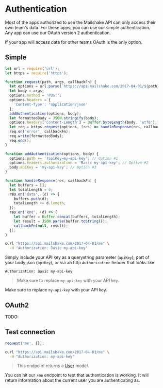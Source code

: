 # Authentication

Most of the apps authorized to use the Mailshake API can only access their own team's data. For these apps, you can use our simple authentication. Any app can use our OAuth version 2 authentication.

<aside class="notice">If your app will access data for other teams OAuth is the only option.</aside>

## Simple

```javascript
let url = require('url');
let https = require('https');

function request(path, args, callbackFn) {
  let options = url.parse(`https://api.mailshake.com/2017-04-01/${path}`);
  let body = args;
  options.method = 'POST';
  options.headers = {
    'Content-Type': 'application/json'
  };
  addAuthentication(options, body);
  let formattedBody = JSON.stringify(body);
  options.headers['Content-Length'] = Buffer.byteLength(body, 'utf8');
  let req = https.request(options, (res) => handleResponse(res, callbackFn));
  req.on('error', callbackFn);
  req.write(formattedBody);
  req.end();
}

function addAuthentication(options, body) {
  options.path += '?apiKey=my-api-key'; // Option #1
  options.headers.authorization = 'Basic my-api-key'; // Option #2
  body.apiKey = 'my-api-key'; // Option #3
}

function handleResponse(res, callbackFn) {
  let buffers = [];
  let totalLength = 0;
  res.on('data', (d) => {
    buffers.push(d);
    totalLength += d.length;
  });
  res.on('end', (d) => {
    let buffer = Buffer.concat(buffers, totalLength);
    let result = JSON.parse(buffer.toString());
    callbackFn(null, result);
  });
}
```

```bash
curl "https://api.mailshake.com/2017-04-01/me" \
  -H "Authorization: Basic my-api-key"
```

Simply include your API key as a querystring parameter (`apiKey`), part of your body json  (`apiKey`), or via an http `Authorization` header that looks like:

`Authorization: Basic my-api-key`

> Make sure to replace `my-api-key` with your API key.

<aside class="notice">Make sure to replace <code>my-api-key</code> with your API key.</aside>

## OAuth2

TODO:

## Test connection

```javascript
request('me', {});
```

```bash
curl "https://api.mailshake.com/2017-04-01/me" \
  -H "Authorization: my-api-key"
```

> This endpoint returns a [User](#User) model.

You can hit our `/me` endpoint to test that authentication is working. It will return information about the current user you are authenticating as.
